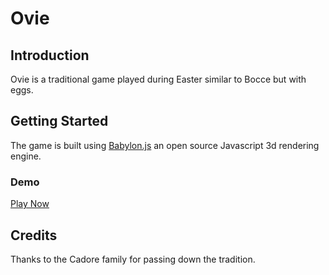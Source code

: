 # Ovie

## Introduction

Ovie is a traditional game played during Easter similar to Bocce but with eggs.

## Getting Started

The game is built using [Babylon.js](https://www.babylonjs.com/) an open source Javascript 3d rendering engine.

### Demo

[Play Now](https://aymeric.github.io/Ovie/src/playground.html)

## Credits

Thanks to the Cadore family for passing down the tradition.

<!--
## Welcome to GitHub Pages

You can use the [editor on GitHub](https://github.com/Aymeric/Ovie/edit/master/README.md) to maintain and preview the content for your website in Markdown files.

Whenever you commit to this repository, GitHub Pages will run [Jekyll](https://jekyllrb.com/) to rebuild the pages in your site, from the content in your Markdown files.

### Markdown

Markdown is a lightweight and easy-to-use syntax for styling your writing. It includes conventions for

```markdown
Syntax highlighted code block

# Header 1
## Header 2
### Header 3

- Bulleted
- List

1. Numbered
2. List

**Bold** and _Italic_ and `Code` text

[Link](url) and ![Image](src)
```

For more details see [GitHub Flavored Markdown](https://guides.github.com/features/mastering-markdown/).

### Jekyll Themes

Your Pages site will use the layout and styles from the Jekyll theme you have selected in your [repository settings](https://github.com/Aymeric/Ovie/settings). The name of this theme is saved in the Jekyll `_config.yml` configuration file.

### Support or Contact

Having trouble with Pages? Check out our [documentation](https://help.github.com/categories/github-pages-basics/) or [contact support](https://github.com/contact) and we’ll help you sort it out.
-->
